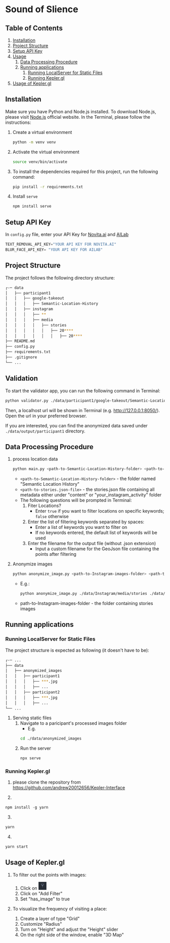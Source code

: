 # Sound of Slience

## Table of Contents
1. [Installation](#installation)
2. [Project Structure](#project-structure)
3. [Setup API Key](#setup-api-key)
4. [Usage](#usage)
    1. [Data Processing Procedure](#data-processing-procedure)
    2. [Running applications](#running-applications)
        1. [Running LocalServer for Static Files](#running-localserver-for-static-files)
        2. [Running Kepler.gl](#running-keplergl)
5. [Usage of Kepler.gl](#usage-of-keplergl)



## Installation
Make sure you have Python and Node.js installed. To download Node.js, please visit [Node.js](https://nodejs.org/en/download) official website. In the Terminal, please follow the instructions:

1. Create a virtual environment
    ```bash
    python -m venv venv
    ```

2. Activate the virtual environment
    ```bash
    source venv/bin/activate
    ```

3. To install the dependencies required for this project, run the following command:
    ```bash
    pip install -r requirements.txt
    ```

4. Install `serve`
    ```bash
    npm install serve
    ```

## Setup API Key

In `config.py` file, enter your API Key for [Novita.ai](https://novita.ai/) and [AILab](https://www.ailabtools.com/)
```python
TEXT_REMOVAL_API_KEY="YOUR API KEY FOR NOVITA.AI"
BLUR_FACE_API_KEY= "YOUR API KEY FOR AILAB"
```

## Project Structure

The project follows the following directory structure:
```bash
┌-─ data
│   ├── participant1
│   │   ├── google-takeout
│   │   │   ├── Semantic-Location-History
│   │   ├── instagram
│   │   │   ├── **
│   │   │   ├── media
│   │   │   │   ├── stories
│   │   │   │   │   ├── 20****
│   │   │   │   │   │   ├── 20****
├── README.md
├── config.py
├── requirements.txt
├── .gitignore
└── ...
```



## Validation 

To start the validator app, you can run the following command in Terminal:

```bash
python validator.py ./data/participant1/google-takeout/Semantic-Location-History ./data/output/participant1
```
Then, a localhost url will be shown in Terminal (e.g. http://127.0.0.1:8050/). Open the url in your preferred browser. 

If you are interested, you can find the anonymized data saved under `./data/output/participant1` directory.


## Data Processing Procedure

1. process location data
    ```bash
    python main.py <path-to-Semantic-Location-History-folder> <path-to-output-folder> <path-to-stories.json-file>
    ```
    - `<path-to-Semantic-Location-History-folder>` - the folder named "Semantic Location History"
    - `<path-to-stories.json-file>` - the stories.json file containing all metadata either under "content" or "your_instagram_activity" folder
    - The following questions will be prompted in Terminal:
        1. Fiter Locations?
            - Enter `true` if you want to filter locations on specific keywords; `false` otherwise
        2. Enter the list of filtering keywords separated by spaces:
            - Enter a list of keywords you want to filter on
            - If no keywords entered, the default list of keywords will be used
        3. Enter the filename for the output file (without .json extension)
            - Input a custom filename for the GeoJson file containing the points after filtering

2. Anonymize images
    ```bash
    python anonymize_image.py <path-to-Instagram-images-folder> <path-to-output-folder>
    ```
    - E.g.: 
        ```bash
        python anonymize_image.py ./data/Instagram/media/stories ./data/output
        ```
    - path-to-Instagram-images-folder - the folder containing stories images

## Running applications

### Running LocalServer for Static Files

The project structure is expected as following (it doesn't have to be):
```bash
┌-─ ...
├── data
│   ├── anonymized_images
│   │   ├── participant1
│   │   │   ├── ***.jpg
│   │   │   ├── ...
│   │   ├── participant2
│   │   │   ├── ***.jpg
│   │   │   ├── ...
└── ...
```

1. Serving static files
    1. Navigate to a paricipant's processed images folder
        - E.g.
        ```bash
        cd ./data/anonymized_images
        ```
    2. Run the server
        ```bash
        npx serve
        ```

### Running Kepler.gl
1. please clone the repository from https://github.com/andrew20012656/Kepler-Interface

2. 
```node.js
npm install -g yarn
```

3. 
```bash
yarn
```

4. 
```bash
yarn start
```

## Usage of Kepler.gl
1. To filter out the points with images:
    1. Click on <img src="./assets/filter-icon.png" width="25" height="25">
    2. Click on "Add Filter"
    3. Set "has_image" to true

2. To visualize the frequency of visiting a place:
    1. Create a layer of type "Grid"
    2. Customize "Radius"
    3. Turn on "Height" and adjust the "Height" slider
    4. On the right side of the window, enable "3D Map"